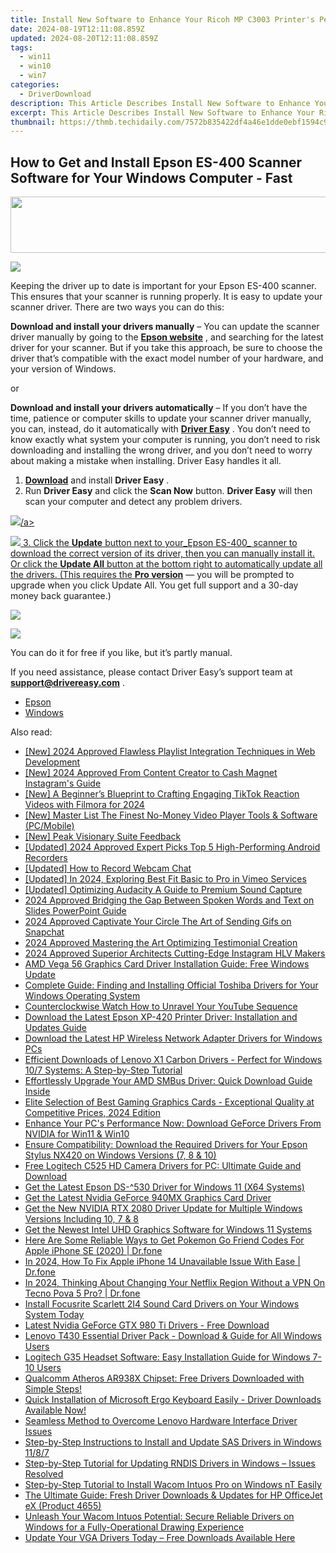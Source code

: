 ```yaml
---
title: Install New Software to Enhance Your Ricoh MP C3003 Printer's Performance
date: 2024-08-19T12:11:08.859Z
updated: 2024-08-20T12:11:08.859Z
tags:
  - win11
  - win10
  - win7
categories:
  - DriverDownload
description: This Article Describes Install New Software to Enhance Your Ricoh MP C3003 Printer's Performance
excerpt: This Article Describes Install New Software to Enhance Your Ricoh MP C3003 Printer's Performance
thumbnail: https://thmb.techidaily.com/7572b835422df4a46e1dde0ebf1594c94500d035cdbdf693fb3fdb8a7d6301cc.jpg
---
```


## How to Get and Install Epson ES-400 Scanner Software for Your Windows Computer - Fast

<!-- affiliate ads begin -->
<a href="https://mindmanager.sjv.io/c/5597632/1787667/20231" target="_top" id="1787667"><img src="//a.impactradius-go.com/display-ad/20231-1787667" border="0" alt="" width="728" height="90"/></a><img height="0" width="0" src="https://imp.pxf.io/i/5597632/1787667/20231" style="position:absolute;visibility:hidden;" border="0" />
<!-- affiliate ads end -->
![](https://images.drivereasy.com/wp-content/uploads/2018/12/img_5c04d39739b8d-300x256.jpg)

 Keeping the driver up to date is important for your Epson ES-400 scanner. This ensures that your scanner is running properly. It is easy to update your scanner driver. There are two ways you can do this:

**Download and install your drivers manually** – You can update the scanner driver manually by going to the **[Epson website](https://epson.com/For-Home/Printers/h/h1)**  , and searching for the latest driver for your scanner. But if you take this approach, be sure to choose the driver that’s compatible with the exact model number of your hardware, and your version of Windows.

or

**Download and install your drivers automatically** – If you don’t have the time, patience or computer skills to update your scanner driver manually, you can, instead, do it automatically with **[Driver Easy](https://tools.techidaily.com/drivereasy/download/)**  . You don’t need to know exactly what system your computer is running, you don’t need to risk downloading and installing the wrong driver, and you don’t need to worry about making a mistake when installing. Driver Easy handles it all.

1. [**Download**](https://tools.techidaily.com/drivereasy/download/) and install **Driver Easy** .
2. Run **Driver Easy** and click the **Scan Now** button. **Driver Easy**  will then scan your computer and detect any problem drivers.  
<!-- affiliate ads begin -->
<a href="https://store.nero.com/order/checkout.php?PRODS=4729507&QTY=1&AFFILIATE=108875&CART=1"><img src="https://www.nero.com/nero-com-wAssets/img/banners/2023/TIU/Nero_TuneItUp_Screen_2.webp" border="0">/a>
<!-- affiliate ads end -->
![](https://images.drivereasy.com/wp-content/uploads/2018/10/img_5bd0366bd75a4.jpg)
3. Click the **Update**  button next to your_Epson ES-400_ scanner to download the correct version of its driver, then you can manually install it. Or click the **Update All**  button at the bottom right to automatically update all the drivers. (This requires the **[Pro version](https://tools.techidaily.com/drivereasy/download/)**  — you will be prompted to upgrade when you click Update All. You get full support and a 30-day money back guarantee.)

<!-- affiliate ads begin -->
<a href="https://shop.systoolsgroup.com/affiliate.php?ACCOUNT=SYSTOOBY&AFFILIATE=108875&PATH=https%3A%2F%2Fwww.systoolsgroup.com%3FAFFILIATE%3D108875%26RESOURCE%3DSysTools%2BGmail%2BBackup"><img src="https://www.systoolsgroup.com/box/gmail-backup.png" border="0"></a>
<!-- affiliate ads end -->
![](https://images.drivereasy.com/wp-content/uploads/2018/12/img_5c04d4c42c9a1.jpg)

 You can do it for free if you like, but it’s partly manual.

 If you need assistance, please contact Driver Easy’s support team at **[support@drivereasy.com](https://tools.techidaily.com/drivereasy/download/)**  .

* [Epson](https://tools.techidaily.com/drivereasy/download/)
* [Windows](https://tools.techidaily.com/drivereasy/download/)

<ins class="adsbygoogle"
     style="display:block"
     data-ad-format="autorelaxed"
     data-ad-client="ca-pub-7571918770474297"
     data-ad-slot="1223367746"></ins>



<ins class="adsbygoogle"
     style="display:block"
     data-ad-client="ca-pub-7571918770474297"
     data-ad-slot="8358498916"
     data-ad-format="auto"
     data-full-width-responsive="true"></ins>

<span class="atpl-alsoreadstyle">Also read:</span>
<div><ul>
<li><a href="https://youtube-zero.techidaily.com/024-approved-flawless-playlist-integration-techniques-in-web-development/"><u>[New] 2024 Approved  Flawless Playlist Integration Techniques in Web Development</u></a></li>
<li><a href="https://instagram-clips.techidaily.com/new-2024-approved-from-content-creator-to-cash-magnet-instagrams-guide/"><u>[New] 2024 Approved  From Content Creator to Cash Magnet  Instagram's Guide</u></a></li>
<li><a href="https://tiktok-videos.techidaily.com/new-a-beginners-blueprint-to-crafting-engaging-tiktok-reaction-videos-with-filmora-for-2024/"><u>[New] A Beginner’s Blueprint to Crafting Engaging TikTok Reaction Videos with Filmora for 2024</u></a></li>
<li><a href="https://extra-support.techidaily.com/new-master-list-the-finest-no-money-video-player-tools-and-software-pcmobile/"><u>[New] Master List  The Finest No-Money Video Player Tools & Software (PC/Mobile)</u></a></li>
<li><a href="https://extra-support.techidaily.com/new-peak-visionary-suite-feedback/"><u>[New] Peak Visionary Suite Feedback</u></a></li>
<li><a href="https://screen-capture.techidaily.com/updated-2024-approved-expert-picks-top-5-high-performing-android-recorders/"><u>[Updated] 2024 Approved  Expert Picks  Top 5 High-Performing Android Recorders</u></a></li>
<li><a href="https://screen-recording.techidaily.com/updated-how-to-record-webcam-chat/"><u>[Updated] How to Record Webcam Chat</u></a></li>
<li><a href="https://vimeo-videos.techidaily.com/updated-in-2024-exploring-best-fit-basic-to-pro-in-vimeo-services/"><u>[Updated] In 2024, Exploring Best Fit  Basic to Pro in Vimeo Services</u></a></li>
<li><a href="https://extra-skills.techidaily.com/updated-optimizing-audacity-a-guide-to-premium-sound-capture/"><u>[Updated] Optimizing Audacity  A Guide to Premium Sound Capture</u></a></li>
<li><a href="https://extra-hints.techidaily.com/2024-approved-bridging-the-gap-between-spoken-words-and-text-on-slides-powerpoint-guide/"><u>2024 Approved  Bridging the Gap Between Spoken Words and Text on Slides  PowerPoint Guide</u></a></li>
<li><a href="https://snapchat-videos.techidaily.com/2024-approved-captivate-your-circle-the-art-of-sending-gifs-on-snapchat/"><u>2024 Approved  Captivate Your Circle  The Art of Sending Gifs on Snapchat</u></a></li>
<li><a href="https://extra-skills.techidaily.com/2024-approved-mastering-the-art-optimizing-testimonial-creation/"><u>2024 Approved  Mastering the Art  Optimizing Testimonial Creation</u></a></li>
<li><a href="https://instagram-video-recordings.techidaily.com/2024-approved-superior-architects-cutting-edge-instagram-hlv-makers/"><u>2024 Approved  Superior Architects  Cutting-Edge Instagram HLV Makers</u></a></li>
<li><a href="https://hardware-help.techidaily.com/amd-vega-56-graphics-card-driver-installation-guide-free-windows-update/"><u>AMD Vega 56 Graphics Card Driver Installation Guide: Free Windows Update</u></a></li>
<li><a href="https://hardware-help.techidaily.com/complete-guide-finding-and-installing-official-toshiba-drivers-for-your-windows-operating-system/"><u>Complete Guide: Finding and Installing Official Toshiba Drivers for Your Windows Operating System</u></a></li>
<li><a href="https://youtube-lab.techidaily.com/erclockwise-watch-how-to-unravel-your-youtube-sequence/"><u>Counterclockwise Watch  How to Unravel Your YouTube Sequence</u></a></li>
<li><a href="https://hardware-help.techidaily.com/download-the-latest-epson-xp-420-printer-driver-installation-and-updates-guide/"><u>Download the Latest Epson XP-420 Printer Driver: Installation and Updates Guide</u></a></li>
<li><a href="https://hardware-help.techidaily.com/download-the-latest-hp-wireless-network-adapter-drivers-for-windows-pcs/"><u>Download the Latest HP Wireless Network Adapter Drivers for Windows PCs</u></a></li>
<li><a href="https://hardware-help.techidaily.com/efficient-downloads-of-lenovo-x1-carbon-drivers-perfect-for-windows-107-systems-a-step-by-step-tutorial/"><u>Efficient Downloads of Lenovo X1 Carbon Drivers - Perfect for Windows 10/7 Systems: A Step-by-Step Tutorial</u></a></li>
<li><a href="https://hardware-help.techidaily.com/effortlessly-upgrade-your-amd-smbus-driver-quick-download-guide-inside/"><u>Effortlessly Upgrade Your AMD SMBus Driver: Quick Download Guide Inside</u></a></li>
<li><a href="https://hardware-tips.techidaily.com/elite-selection-of-best-gaming-graphics-cards-exceptional-quality-at-competitive-prices-2024-edition/"><u>Elite Selection of Best Gaming Graphics Cards - Exceptional Quality at Competitive Prices, 2024 Edition</u></a></li>
<li><a href="https://hardware-help.techidaily.com/enhance-your-pcs-performance-now-download-geforce-drivers-from-nvidia-for-win11-and-win10/"><u>Enhance Your PC's Performance Now: Download GeForce Drivers From NVIDIA for Win11 & Win10</u></a></li>
<li><a href="https://hardware-help.techidaily.com/ensure-compatibility-download-the-required-drivers-for-your-epson-stylus-nx420-on-windows-versions-7-8-and-10/"><u>Ensure Compatibility: Download the Required Drivers for Your Epson Stylus NX420 on Windows Versions (7, 8 & 10)</u></a></li>
<li><a href="https://hardware-help.techidaily.com/free-logitech-c525-hd-camera-drivers-for-pc-ultimate-guide-and-download/"><u>Free Logitech C525 HD Camera Drivers for PC: Ultimate Guide and Download</u></a></li>
<li><a href="https://hardware-help.techidaily.com/get-the-latest-epson-ds-530-driver-for-windows-11-x64-systems/"><u>Get the Latest Epson DS-^530 Driver for Windows 11 (X64 Systems)</u></a></li>
<li><a href="https://hardware-help.techidaily.com/get-the-latest-nvidia-geforce-940mx-graphics-card-driver/"><u>Get the Latest Nvidia GeForce 940MX Graphics Card Driver</u></a></li>
<li><a href="https://hardware-help.techidaily.com/get-the-new-nvidia-rtx-2080-driver-update-for-multiple-windows-versions-including-10-7-and-8/"><u>Get the New NVIDIA RTX 2080 Driver Update for Multiple Windows Versions Including 10, 7 & 8</u></a></li>
<li><a href="https://hardware-help.techidaily.com/get-the-newest-intel-uhd-graphics-software-for-windows-11-systems/"><u>Get the Newest Intel UHD Graphics Software for Windows 11 Systems</u></a></li>
<li><a href="https://ios-pokemon-go.techidaily.com/here-are-some-reliable-ways-to-get-pokemon-go-friend-codes-for-apple-iphone-se-2020-drfone-by-drfone-virtual-ios/"><u>Here Are Some Reliable Ways to Get Pokemon Go Friend Codes For Apple iPhone SE (2020) | Dr.fone</u></a></li>
<li><a href="https://iphone-unlock.techidaily.com/in-2024-how-to-fix-apple-iphone-14-unavailable-issue-with-ease-drfone-by-drfone-ios/"><u>In 2024, How To Fix Apple iPhone 14 Unavailable Issue With Ease | Dr.fone</u></a></li>
<li><a href="https://phone-solutions.techidaily.com/in-2024-thinking-about-changing-your-netflix-region-without-a-vpn-on-tecno-pova-5-pro-drfone-by-drfone-virtual-android/"><u>In 2024, Thinking About Changing Your Netflix Region Without a VPN On Tecno Pova 5 Pro? | Dr.fone</u></a></li>
<li><a href="https://hardware-help.techidaily.com/install-focusrite-scarlett-2i4-sound-card-drivers-on-your-windows-system-today/"><u>Install Focusrite Scarlett 2I4 Sound Card Drivers on Your Windows System Today</u></a></li>
<li><a href="https://hardware-help.techidaily.com/latest-nvidia-geforce-gtx-980-ti-drivers-free-download/"><u>Latest Nvidia GeForce GTX 980 Ti Drivers - Free Download</u></a></li>
<li><a href="https://hardware-help.techidaily.com/lenovo-t430-essential-driver-pack-download-and-guide-for-all-windows-users/"><u>Lenovo T430 Essential Driver Pack - Download & Guide for All Windows Users</u></a></li>
<li><a href="https://hardware-help.techidaily.com/logitech-g35-headset-software-easy-installation-guide-for-windows-7-10-users/"><u>Logitech G35 Headset Software: Easy Installation Guide for Windows 7-10 Users</u></a></li>
<li><a href="https://hardware-help.techidaily.com/1722958535246-qualcomm-atheros-ar938x-chipset-free-drivers-downloaded-with-simple-steps/"><u>Qualcomm Atheros AR938X Chipset: Free Drivers Downloaded with Simple Steps!</u></a></li>
<li><a href="https://hardware-help.techidaily.com/quick-installation-of-microsoft-ergo-keyboard-easily-driver-downloads-available-now/"><u>Quick Installation of Microsoft Ergo Keyboard Easily - Driver Downloads Available Now!</u></a></li>
<li><a href="https://hardware-help.techidaily.com/seamless-method-to-overcome-lenovo-hardware-interface-driver-issues/"><u>Seamless Method to Overcome Lenovo Hardware Interface Driver Issues</u></a></li>
<li><a href="https://hardware-help.techidaily.com/step-by-step-instructions-to-install-and-update-sas-drivers-in-windows-1187/"><u>Step-by-Step Instructions to Install and Update SAS Drivers in Windows 11/8/7</u></a></li>
<li><a href="https://hardware-help.techidaily.com/1722971663669-step-by-step-tutorial-for-updating-rndis-drivers-in-windows-issues-resolved/"><u>Step-by-Step Tutorial for Updating RNDIS Drivers in Windows – Issues Resolved</u></a></li>
<li><a href="https://hardware-help.techidaily.com/step-by-step-tutorial-to-install-wacom-intuos-pro-on-windows-nt-easily/"><u>Step-by-Step Tutorial to Install Wacom Intuos Pro on Windows nT Easily</u></a></li>
<li><a href="https://hardware-help.techidaily.com/the-ultimate-guide-fresh-driver-downloads-and-updates-for-hp-officejet-ex-product-4655/"><u>The Ultimate Guide: Fresh Driver Downloads & Updates for HP OfficeJet eX (Product 4655)</u></a></li>
<li><a href="https://hardware-help.techidaily.com/unleash-your-wacom-intuos-potential-secure-reliable-drivers-on-windows-for-a-fully-operational-drawing-experience/"><u>Unleash Your Wacom Intuos Potential: Secure Reliable Drivers on Windows for a Fully-Operational Drawing Experience</u></a></li>
<li><a href="https://hardware-help.techidaily.com/update-your-vga-drivers-today-free-downloads-available-here/"><u>Update Your VGA Drivers Today – Free Downloads Available Here</u></a></li>
</ul></div>
